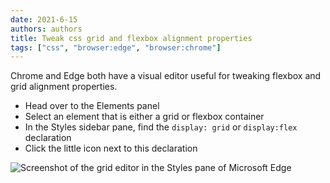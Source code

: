 ```yaml
---
date: 2021-6-15
authors: authors
title: Tweak css grid and flexbox alignment properties
tags: ["css", "browser:edge", "browser:chrome"]
---
```

Chrome and Edge both have a visual editor useful for tweaking flexbox and grid alignment properties.

* Head over to the Elements panel
* Select an element that is either a grid or flexbox container
* In the Styles sidebar pane, find the `display: grid` or `display:flex` declaration
* Click the little icon next to this declaration

![Screenshot of the grid editor in the Styles pane of Microsoft Edge](/assets/img/tweak-grid-flex-alignment.png)